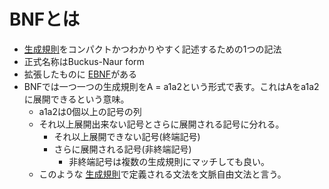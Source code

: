 # BNFとは
* [生成規則](./productionRule.md)をコンパクトかつわかりやすく記述するための1つの記法
* 正式名称はBuckus-Naur form
* 拡張したものに [EBNF](./EBNF.md)がある
* BNFでは一つ一つの生成規則をA = a1a2という形式で表す。これはAをa1a2に展開できるという意味。
    * a1a2は0個以上の記号の列
    * それ以上展開出来ない記号とさらに展開される記号に分れる。
        * それ以上展開できない記号(終端記号)
        * さらに展開される記号(非終端記号)
            * 非終端記号は複数の生成規則にマッチしても良い。
    * このような [生成規則](./productionRule.md)で定義される文法を文脈自由文法と言う。


